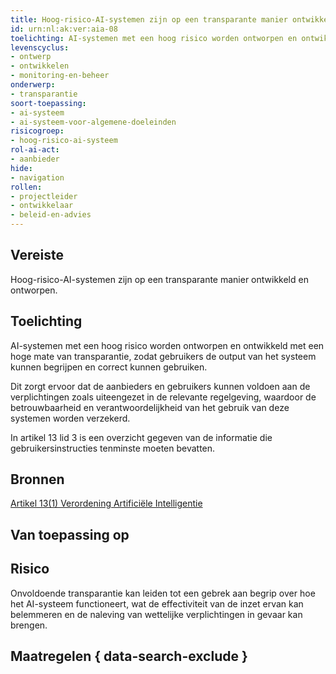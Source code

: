 ```yaml
---
title: Hoog-risico-AI-systemen zijn op een transparante manier ontwikkeld en ontworpen.
id: urn:nl:ak:ver:aia-08
toelichting: AI-systemen met een hoog risico worden ontworpen en ontwikkeld met een hoge mate van transparantie, zodat gebruikers de output van het systeem kunnen begrijpen en correct kunnen gebruiken. 
levenscyclus: 
- ontwerp
- ontwikkelen
- monitoring-en-beheer
onderwerp: 
- transparantie
soort-toepassing:
- ai-systeem
- ai-systeem-voor-algemene-doeleinden
risicogroep:
- hoog-risico-ai-systeem
rol-ai-act:
- aanbieder
hide:
- navigation
rollen:
- projectleider
- ontwikkelaar
- beleid-en-advies
---
```


<!-- tags -->

## Vereiste

Hoog-risico-AI-systemen zijn op een transparante manier ontwikkeld en ontworpen.

## Toelichting 

AI-systemen met een hoog risico worden ontworpen en ontwikkeld met een hoge mate van transparantie, zodat gebruikers de output van het systeem kunnen begrijpen en correct kunnen gebruiken. 

Dit zorgt ervoor dat de aanbieders en gebruikers kunnen voldoen aan de verplichtingen zoals uiteengezet in de relevante regelgeving, waardoor de betrouwbaarheid en verantwoordelijkheid van het gebruik van deze systemen worden verzekerd. 

In artikel 13 lid 3 is een overzicht gegeven van de informatie die gebruikersinstructies tenminste moeten bevatten. 

## Bronnen 

[Artikel 13(1) Verordening Artificiële Intelligentie](https://eur-lex.europa.eu/legal-content/NL/TXT/HTML/?uri=OJ:L_202401689#d1e3566-1-1)

## Van toepassing op 
<!-- tags-ai-act --> 

## Risico 

Onvoldoende transparantie kan leiden tot een gebrek aan begrip over hoe het AI-systeem functioneert, wat de effectiviteit van de inzet ervan kan belemmeren en de naleving van wettelijke verplichtingen in gevaar kan brengen.

## Maatregelen { data-search-exclude } 

<!-- list_maatregelen vereiste/aia-08-transparantie-aan-gebruiksverantwoordelijken no-search no-onderwerp no-rol no-levenscyclus -->

